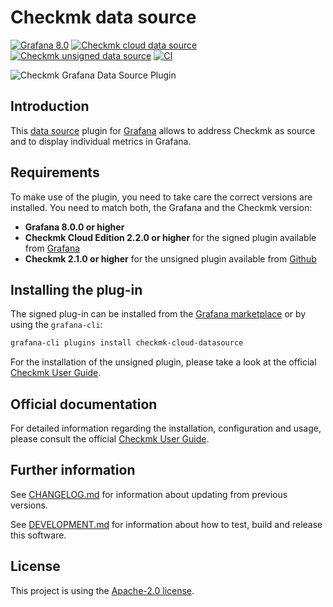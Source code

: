 # Checkmk data source

[![Grafana 8.0](https://img.shields.io/badge/Grafana-8.0-orange)](https://www.grafana.com)
[![Checkmk cloud data source](https://img.shields.io/badge/dynamic/json?color=blue&label=Checkmk%20for%20Cloud%20Edition&query=%24.version&url=https%3A%2F%2Fgrafana.com%2Fapi%2Fplugins%2Fcheckmk-cloud-datasource)](https://grafana.com/grafana/plugins/checkmk-cloud-datasource)
[![Checkmk unsigned data source](https://img.shields.io/badge/dynamic/json?color=blue&label=Checkmk&query=tag_name&url=https%3A%2F%2Fapi.github.com%2Frepos%2Ftribe29%2Fgrafana-checkmk-datasource%2Freleases%2Flatest)](https://github.com/Checkmk/grafana-checkmk-datasource)
[![CI](https://github.com/Checkmk/grafana-checkmk-datasource/actions/workflows/ci.yml/badge.svg)](https://github.com/Checkmk/grafana-checkmk-datasource/actions/workflows/ci.yml?query=event%3Aschedule)


![Checkmk Grafana Data Source Plugin](https://github.com/checkmk/grafana-checkmk-datasource/raw/ebf24142922ccce5cc5649aa4809d1c19d55958f/grafana-checkmk-datasource.png)
## Introduction

This [data source][2] plugin for [Grafana][1] allows to address Checkmk as source and to display individual metrics in Grafana.

## Requirements

To make use of the plugin, you need to take care the correct versions are installed. You need to match both, the Grafana and the Checkmk version:

- **Grafana 8.0.0 or higher**
- **Checkmk Cloud Edition 2.2.0 or higher** for the signed plugin available from [Grafana][6]
- **Checkmk 2.1.0 or higher** for the unsigned plugin available from [Github][8]

## Installing the plug-in

The signed plug-in can be installed from the [Grafana marketplace][6] or by using the `grafana-cli`:

```bash
grafana-cli plugins install checkmk-cloud-datasource
```

For the installation of the unsigned plugin, please take a look at the official [Checkmk User Guide][3].

## Official documentation

For detailed information regarding the installation, configuration and usage,
please consult the official [Checkmk User Guide][3].

## Further information

See [CHANGELOG.md][4] for information about updating from previous
versions.

See [DEVELOPMENT.md][5] for information about how to test, build and
release this software.

## License

This project is using the [Apache-2.0 license][7].

[1]: https://grafana.com/grafana/
[2]: https://grafana.com/docs/grafana/latest/datasources/
[3]: https://docs.checkmk.com/latest/en/grafana.html
[4]: https://github.com/checkmk/grafana-checkmk-datasource/blob/main/CHANGELOG.md
[5]: https://github.com/checkmk/grafana-checkmk-datasource/blob/main/DEVELOPMENT.md
[6]: https://grafana.com/grafana/plugins/checkmk-cloud-datasource/
[7]: https://github.com/checkmk/grafana-checkmk-datasource/blob/main/LICENSE
[8]: https://github.com/Checkmk/grafana-checkmk-datasource
